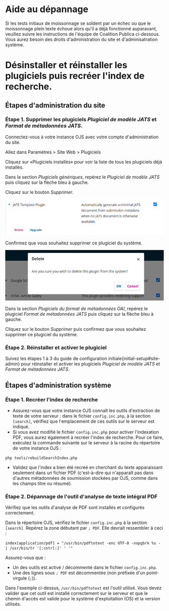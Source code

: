 # Aide au dépannage

Si les tests initiaux de moissonnage se soldent par un échec ou que le moissonnage plein texte échoue alors qu'il a déjà fonctionné auparavant, veuillez suivre les instructions de l'équipe de Coalition Publica ci-dessous. Vous aurez besoin des droits d'administration du site et d'adminisatration système.

# Désinstaller et réinstaller les plugiciels puis recréer l'index de recherche.

## Étapes d'administration du site

### Étape 1. Supprimer les plugiciels *Plugiciel de modèle JATS* et *Format de métadonnées JATS*.

Connectez-vous à votre instance OJS avec votre compte d'administration du site.

Allez dans Paramètres > Site Web > Plugiciels

Cliquez sur «Plugiciels installés» pour voir la liste de tous les plugiciels déjà installés.

Dans la section *Plugiciels génériques*, repérez le *Plugiciel de modèle JATS* puis cliquez sur la flèche bleu à gauche.

Cliquez sur le bouton *Supprimer*.

![JATS Template Plugin with plugin information and a delete button.](./assets/DeleteJatsTemplate.png)

Confirmez que vous souhaitez supprimer ce plugiciel du système.

![Pop up to confirm the choice to delete.](./assets/ConfirmDeleteJatsTemplate.png)

Dans la section *Plugiciels du format de métadonnées OAI*, repérez le plugiciel *Format de métadonnées JATS* puis cliquez sur la flèche bleu à gauche.

Cliquez sur le bouton *Supprimer* puis confirmez que vous souhaitez supprimer ce plugiciel du système.

### Étape 2. Réinstaller et activer le plugiciel

Suivez les étapes 1 à 3 du guide de configuration initiale{initial-setup#site-admin} pour réinstaller et activer les plugiciels *Plugiciel de modèle JATS* et *Format de métadonnées JATS*.

## Étapes d'administration système

### Étape 1. Recréer l'index de recherche

* Assurez-vous que votre instance OJS connaît les outils d'extraction de texte de votre serveur : dans le fichier `config.inc.php`, à la section `[search]`, vérifiez que l'emplacement de ces outils sur le serveur est indiqué.
* Si vous avez modifié le fichier `config.inc.php` pour activer l'indexation PDF, vous aurez également à recréer l'index de recherche. Pour ce faire, exécutez la commande suivante sur le serveur à la racine du répertoire de votre instance OJS :

```
php tools/rebuildSearchIndex.php
```

* Validez que l'index a bien été recréé en cherchant du texte apparaissant seulement dans un fichier PDF (c'est-à-dire qui n'apparaît pas dans d'autres métadonnées de soumission stockées par OJS, comme dans les champs titre ou résumé).

### Étape 2. Dépannage de l'outil d'analyse de texte intégral PDF

Vérifiez que les outils d'analyse de PDF sont installés et configurés correctement.

Dans le répertoire OJS, vérifiez le fichier `config.inc.php` à la section `[search]`. Repérez la zone débutant par `; PDF`. Elle devrait ressembler à ceci :

```
index[application/pdf] = "/usr/bin/pdftotext -enc UTF-8 -nopgbrk %s - | /usr/bin/tr '[:cntrl:]' ' '"
```

Assurez-vous que :
* Un des outils est activé / décommenté dans le fichier `config.inc.php`.
* Une des lignes sous `; PDF` est décommentée (non préfixée d'un point-virgule (`;`)).

Dans l'exemple ci-dessus, `/usr/bin/pdftotext` est l'outil utilisé. Vous devez valider que cet outil est installé correctement sur le serveur et que le chemin d'accès est valide pour le système d'exploitation (OS) et la version utilisés.

